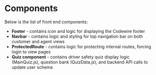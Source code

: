 # Components
Below is the list of front end components:
* **Footer** - contains icon and logic for displaying the Codewire footer
* **Navbar** - contains logic and styling for top navigation bar on both customer and agent views
* **ProtectedRoute** - contains logic for protecting internal routes, forcing login to view pages
* **Quiz component** - contains driver safety quiz display logic (MainQuiz.js), question bank (QuizData.js), and backend API calls to update user schema
